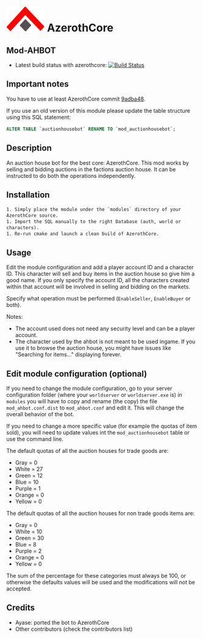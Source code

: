 # ![logo](https://raw.githubusercontent.com/azerothcore/azerothcore.github.io/master/images/logo-github.png) AzerothCore
## Mod-AHBOT
- Latest build status with azerothcore: [![Build Status](https://github.com/azerothcore/mod-ah-bot/workflows/core-build/badge.svg?branch=master&event=push)](https://github.com/azerothcore/mod-ah-bot)


## Important notes

You have to use at least AzerothCore commit [9adba48](https://github.com/azerothcore/azerothcore-wotlk/commit/9adba482c236f1087d66a672e97a99f763ba74b3).

If you use an old version of this module please update the table structure using this SQL statement:

```sql
ALTER TABLE `auctionhousebot` RENAME TO `mod_auctionhousebot`;
```

## Description

An auction house bot for the best core: AzerothCore.
This mod works by selling and bidding auctions in the factions auction house. It can be instructed to do both the operations independently.

## Installation

```
1. Simply place the module under the `modules` directory of your AzerothCore source.
1. Import the SQL manually to the right Database (auth, world or characters).
1. Re-run cmake and launch a clean build of AzerothCore.
```

## Usage

Edit the module configuration and add a player account ID and a character ID.
This character will sell and buy items in the auction house so give him a good name.
If you only specify the account ID, all the characters created within that account will be involved in selling and bidding on the markets.

Specify what operation must be performed (`EnableSeller`, `EnableBuyer` or both).

Notes:
- The account used does not need any security level and can be a player account.
- The character used by the ahbot is not meant to be used ingame. If you use it to browse the auction house, you might have issues like "Searching for items..." displaying forever.

## Edit module configuration (optional)

If you need to change the module configuration, go to your server configuration folder (where your `worldserver` or `worldserver.exe` is) in `modules` you will have to copy and rename (the copy) the file `mod_ahbot.conf.dist` to `mod_ahbot.conf` and edit it. This will change the overall behavior of the bot.

If you need to change a more specific value (for example the quotas of item sold), you will need to update values int the `mod_auctionhousebot` table or use the command line.

The default quotas of all the auction houses for trade goods are:
- Gray = 0
- White = 27
- Green = 12
- Blue = 10
- Purple = 1
- Orange = 0
- Yellow = 0

The default quotas of all the auction houses for non trade goods items are:
- Gray = 0
- White = 10
- Green = 30
- Blue = 8
- Purple = 2
- Orange = 0
- Yellow = 0

The sum of the percentage for these categories must always be 100, or otherwise the defaults values will be used and the modifications will not be accepted.

## Credits

- Ayase: ported the bot to AzerothCore
- Other contributors (check the contributors list)
